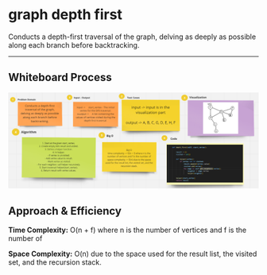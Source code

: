 # graph depth first

Conducts a depth-first traversal of the graph, delving as deeply as possible along each branch before backtracking.

------

## Whiteboard Process

![Whiteboard](./Whiteboard.png)

## Approach & Efficiency

**Time Complexity:** O(n + f) where n is the number of vertices and f is the number of 

**Space Complexity:** O(n) due to the space used for the result list, the visited set, and the recursion stack.